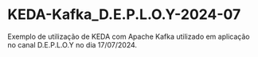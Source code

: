 # KEDA-Kafka_D.E.P.L.O.Y-2024-07
Exemplo de utilização de KEDA com Apache Kafka utilizado em aplicação no canal D.E.P.L.O.Y no dia 17/07/2024.
